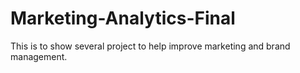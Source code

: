 # Marketing-Analytics-Final
This is to show several project to help improve marketing and brand management.

